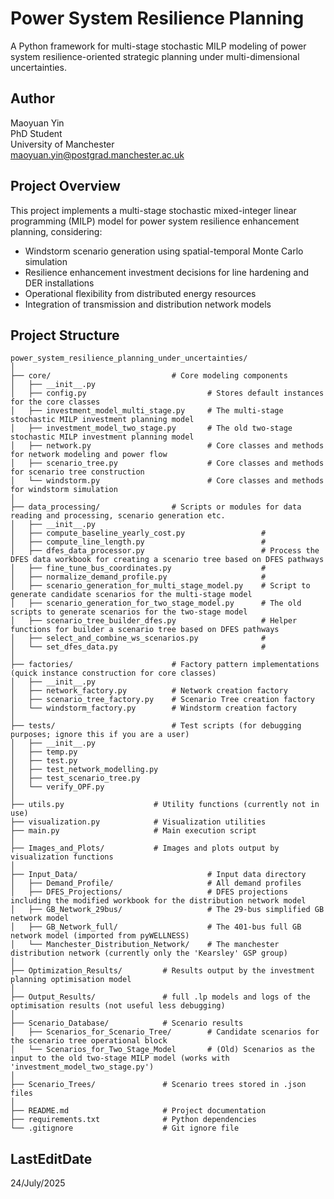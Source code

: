 # Power System Resilience Planning

A Python framework for multi-stage stochastic MILP modeling of power system resilience-oriented strategic planning under multi-dimensional uncertainties.

## Author

Maoyuan Yin\
PhD Student\
University of Manchester\
maoyuan.yin@postgrad.manchester.ac.uk

## Project Overview

This project implements a multi-stage stochastic mixed-integer linear programming (MILP) model for power system resilience enhancement planning, considering:
- Windstorm scenario generation using spatial-temporal Monte Carlo simulation
- Resilience enhancement investment decisions for line hardening and DER installations
- Operational flexibility from distributed energy resources
- Integration of transmission and distribution network models

## Project Structure

```
power_system_resilience_planning_under_uncertainties/
│
├── core/                           # Core modeling components
│   ├── __init__.py
│   ├── config.py                           # Stores default instances for the core classes
│   ├── investment_model_multi_stage.py     # The multi-stage stochastic MILP investment planning model
│   ├── investment_model_two_stage.py       # The old two-stage stochastic MILP investment planning model
│   ├── network.py                          # Core classes and methods for network modeling and power flow
│   ├── scenario_tree.py                    # Core classes and methods for scenario tree construction
│   └── windstorm.py                        # Core classes and methods for windstorm simulation
│
├── data_processing/                # Scripts or modules for data reading and processing, scenario generation etc.
│   ├── __init__.py
│   ├── compute_baseline_yearly_cost.py                 #
│   ├── compute_line_length.py                          #
│   ├── dfes_data_processor.py                          # Process the DFES data workbook for creating a scenario tree based on DFES pathways
│   ├── fine_tune_bus_coordinates.py                    #
│   ├── normalize_demand_profile.py                     #
│   ├── scenario_generation_for_multi_stage_model.py    # Script to generate candidate scenarios for the multi-stage model 
│   ├── scenario_generation_for_two_stage_model.py      # The old scripts to generate scenarios for the two-stage model
│   ├── scenario_tree_builder_dfes.py                   # Helper functions for builder a scenario tree based on DFES pathways
│   ├── select_and_combine_ws_scenarios.py              #
│   └── set_dfes_data.py                                #
│
├── factories/                      # Factory pattern implementations (quick instance construction for core classes)
│   ├── __init__.py
│   ├── network_factory.py          # Network creation factory
│   ├── scenario_tree_factory.py    # Scenario Tree creation factory
│   └── windstorm_factory.py        # Windstorm creation factory
│
├── tests/                          # Test scripts (for debugging purposes; ignore this if you are a user)
│   ├── __init__.py
│   ├── temp.py
│   ├── test.py
│   ├── test_network_modelling.py
│   ├── test_scenario_tree.py
│   └── verify_OPF.py
│
├── utils.py                    # Utility functions (currently not in use)
├── visualization.py            # Visualization utilities
├── main.py                     # Main execution script
│
├── Images_and_Plots/           # Images and plots output by visualization functions
│
├── Input_Data/                             # Input data directory
│   ├── Demand_Profile/                     # All demand profiles
│   ├── DFES_Projections/                   # DFES projections including the modified workbook for the distribution network model
│   ├── GB_Network_29bus/                   # The 29-bus simplified GB network model
│   ├── GB_Network_full/                    # The 401-bus full GB network model (imported from pyWELLNESS)
│   └── Manchester_Distribution_Network/    # The manchester distribution network (currently only the 'Kearsley' GSP group)
│
├── Optimization_Results/         # Results output by the investment planning optimisation model
│
├── Output_Results/               # full .lp models and logs of the optimisation results (not useful less debugging)
│
├── Scenario_Database/            # Scenario results
│   ├── Scenarios_for_Scenario_Tree/        # Candidate scenarios for the scenario tree operational block
│   └── Scenarios_for_Two_Stage_Model       # (Old) Scenarios as the input to the old two-stage MILP model (works with 'investment_model_two_stage.py')
│
├── Scenario_Trees/               # Scenario trees stored in .json files
│
├── README.md                     # Project documentation
├── requirements.txt              # Python dependencies
└── .gitignore                    # Git ignore file
```

## LastEditDate

24/July/2025